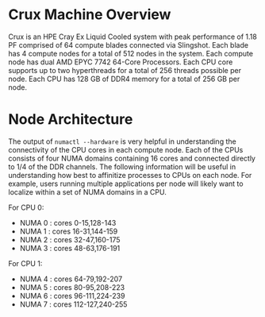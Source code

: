 # Crux Machine Overview

Crux is an HPE Cray Ex Liquid Cooled system with peak performance of 1.18 PF comprised of 64 compute blades connected via Slingshot. Each blade has 4 compute nodes for a total of 512 nodes in the system. Each compute node has dual AMD EPYC 7742 64-Core Processors. Each CPU core supports up to two hyperthreads for a total of 256 threads possible per node. Each CPU has 128 GB of DDR4 memory for a total of 256 GB per node. 

# Node Architecture

The output of `numactl --hardware` is very helpful in understanding the connectivity of the CPU cores in each compute node. Each of the CPUs consists of four NUMA domains containing 16 cores and connected directly to 1/4 of the DDR channels. The following information will be useful in understanding how best to affinitize processes to CPUs on each node. For example, users running multiple applications per node will likely want to localize within a set of NUMA domains in a CPU.

For CPU 0:

* NUMA 0 : cores 0-15,128-143
* NUMA 1 : cores 16-31,144-159
* NUMA 2 : cores 32-47,160-175
* NUMA 3 : cores 48-63,176-191

For CPU 1:

* NUMA 4 : cores 64-79,192-207
* NUMA 5 : cores 80-95,208-223
* NUMA 6 : cores 96-111,224-239
* NUMA 7 : cores 112-127,240-255

<!-- Table 1 summarizes the capabilities of a Crux compute node:

| COMPONENT | COMPONENT | AGGREGATE |
| --- | ----------- | ----------- |
| AMD Rome 64-core CPU | 2 | 48 |
| DDR4 Memory | 1 TB on 320 GB & 2 TB on 640 GB | 26 TB |
| NVIDIA A100 GPU | 8 | 192 |
| GPU Memory | 22 nodes w/ 320 GB & 2 nodes w/ 640 GB | 8,320 GB |
| HDR200 Compute Ports | 8 | 192 |
| HDR200 Storage Ports | 2 | 48 |
| 100GbE Ports | 2 | 48 |
| 3.84 TB Gen4 NVME drives | 4 | 96 |
-->


